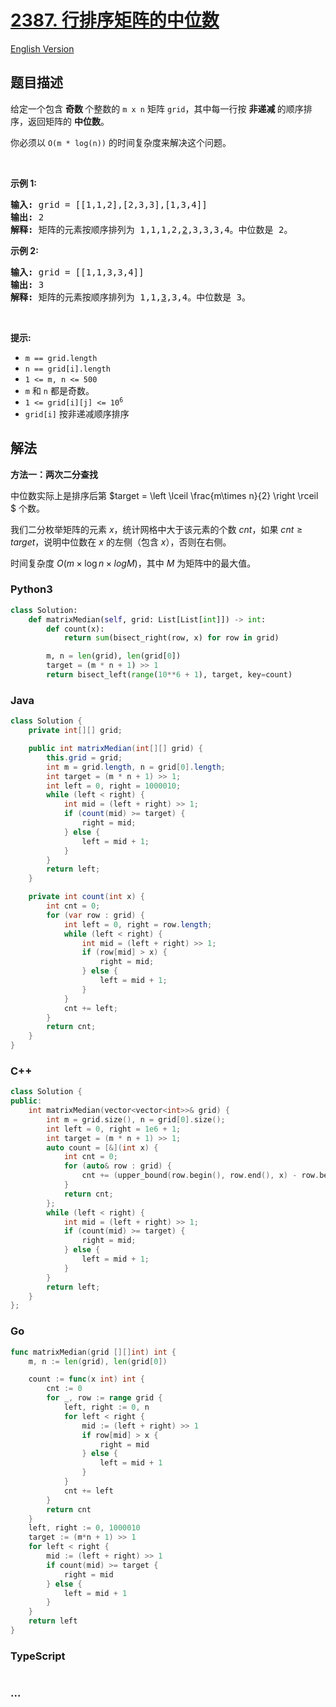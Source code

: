 # [2387. 行排序矩阵的中位数](https://leetcode.cn/problems/median-of-a-row-wise-sorted-matrix)

[English Version](/solution/2300-2399/2387.Median%20of%20a%20Row%20Wise%20Sorted%20Matrix/README_EN.md)

## 题目描述

<!-- 这里写题目描述 -->

<p>给定一个包含&nbsp;<strong>奇数&nbsp;</strong>个整数的&nbsp;<code>m x n</code> 矩阵&nbsp;<code>grid</code>，其中每一行按 <strong>非递减 </strong>的顺序排序，返回矩阵的&nbsp;<strong>中位数</strong>。</p>

<p>你必须以 <code>O(m * log(n))</code> 的时间复杂度来解决这个问题。</p>

<p>&nbsp;</p>

<p><strong>示例 1:</strong></p>

<pre>
<strong>输入:</strong> grid = [[1,1,2],[2,3,3],[1,3,4]]
<strong>输出:</strong> 2
<strong>解释:</strong> 矩阵的元素按顺序排列为 1,1,1,2,<u>2</u>,3,3,3,4。中位数是 2。
</pre>

<p><strong>示例 2:</strong></p>

<pre>
<strong>输入:</strong> grid = [[1,1,3,3,4]]
<strong>输出:</strong> 3
<strong>解释:</strong> 矩阵的元素按顺序排列为 1,1,<u>3</u>,3,4。中位数是 3。
</pre>

<p>&nbsp;</p>

<p><strong>提示:</strong></p>

<ul>
	<li><code>m == grid.length</code></li>
	<li><code>n == grid[i].length</code></li>
	<li><code>1 &lt;= m, n &lt;= 500</code></li>
	<li><code>m</code> 和&nbsp;<code>n</code>&nbsp;都是奇数。</li>
	<li><code>1 &lt;= grid[i][j] &lt;= 10<sup>6</sup></code></li>
	<li><code>grid[i]</code> 按非递减顺序排序</li>
</ul>

## 解法

<!-- 这里可写通用的实现逻辑 -->

**方法一：两次二分查找**

中位数实际上是排序后第 $target = \left \lceil \frac{m\times n}{2} \right \rceil $ 个数。

我们二分枚举矩阵的元素 $x$，统计网格中大于该元素的个数 $cnt$，如果 $cnt \ge target$，说明中位数在 $x$ 的左侧（包含 $x$），否则在右侧。

时间复杂度 $O(m\times \log n \times log M)$，其中 $M$ 为矩阵中的最大值。

<!-- tabs:start -->

### **Python3**

<!-- 这里可写当前语言的特殊实现逻辑 -->

```python
class Solution:
    def matrixMedian(self, grid: List[List[int]]) -> int:
        def count(x):
            return sum(bisect_right(row, x) for row in grid)

        m, n = len(grid), len(grid[0])
        target = (m * n + 1) >> 1
        return bisect_left(range(10**6 + 1), target, key=count)
```

### **Java**

<!-- 这里可写当前语言的特殊实现逻辑 -->

```java
class Solution {
    private int[][] grid;

    public int matrixMedian(int[][] grid) {
        this.grid = grid;
        int m = grid.length, n = grid[0].length;
        int target = (m * n + 1) >> 1;
        int left = 0, right = 1000010;
        while (left < right) {
            int mid = (left + right) >> 1;
            if (count(mid) >= target) {
                right = mid;
            } else {
                left = mid + 1;
            }
        }
        return left;
    }

    private int count(int x) {
        int cnt = 0;
        for (var row : grid) {
            int left = 0, right = row.length;
            while (left < right) {
                int mid = (left + right) >> 1;
                if (row[mid] > x) {
                    right = mid;
                } else {
                    left = mid + 1;
                }
            }
            cnt += left;
        }
        return cnt;
    }
}
```

### **C++**

```cpp
class Solution {
public:
    int matrixMedian(vector<vector<int>>& grid) {
        int m = grid.size(), n = grid[0].size();
        int left = 0, right = 1e6 + 1;
        int target = (m * n + 1) >> 1;
        auto count = [&](int x) {
            int cnt = 0;
            for (auto& row : grid) {
                cnt += (upper_bound(row.begin(), row.end(), x) - row.begin());
            }
            return cnt;
        };
        while (left < right) {
            int mid = (left + right) >> 1;
            if (count(mid) >= target) {
                right = mid;
            } else {
                left = mid + 1;
            }
        }
        return left;
    }
};
```

### **Go**

```go
func matrixMedian(grid [][]int) int {
	m, n := len(grid), len(grid[0])

	count := func(x int) int {
		cnt := 0
		for _, row := range grid {
			left, right := 0, n
			for left < right {
				mid := (left + right) >> 1
				if row[mid] > x {
					right = mid
				} else {
					left = mid + 1
				}
			}
			cnt += left
		}
		return cnt
	}
	left, right := 0, 1000010
	target := (m*n + 1) >> 1
	for left < right {
		mid := (left + right) >> 1
		if count(mid) >= target {
			right = mid
		} else {
			left = mid + 1
		}
	}
	return left
}
```

### **TypeScript**

```ts

```

### **...**

```


```

<!-- tabs:end -->
